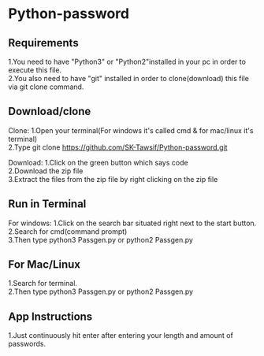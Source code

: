 # Python-password
Requirements
-------------
1.You need to have "Python3" or "Python2"installed in your pc in order to execute this file.<br>
2.You also need to have "git" installed in order to clone(download) this file via git clone command.

Download/clone
-------------
Clone:
1.Open your terminal(For windows it's called cmd & for mac/linux it's terminal)<br>
2.Type git clone https://github.com/SK-Tawsif/Python-password.git

Download:
1.Click on the green button which says code<br>
2.Download the zip file<br>
3.Extract the files from the zip file by right clicking on the zip file

Run in Terminal
----------------
For windows:
1.Click on the search bar situated right next to the start button.<br>
2.Search for cmd(command prompt)<br>
3.Then type python3 Passgen.py or python2 Passgen.py

For Mac/Linux
--------------
1.Search for terminal.<br>
2.Then type python3 Passgen.py or python2 Passgen.py

App Instructions
-----------------
1.Just continuously hit enter after entering your length and amount of passwords.
